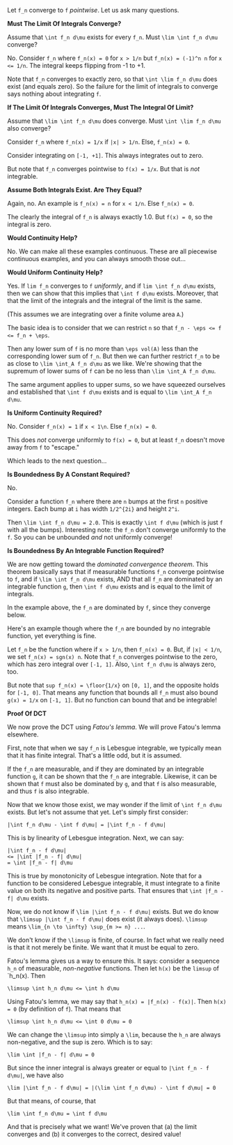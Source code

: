 Let `f_n` converge to `f` *pointwise*. Let us ask many questions.

**Must The Limit Of Integrals Converge?**

Assume that `\int f_n d\mu` exists for every `f_n`. Must `\lim \int f_n
d\mu` converge?

No. Consider `f_n` where `f_n(x) = 0` for `x > 1/n` but `f_n(x) = (-1)^n
n` for `x <= 1/n`. The integral keeps flipping from -1 to +1.

Note that `f_n` converges to exactly zero, so that `\int \lim f_n d\mu`
does exist (and equals zero). So the failure for the limit of integrals
to converge says nothing about integrating `f`.

**If The Limit Of Integrals Converges, Must The Integral Of Limit?**

Assume that `\lim \int f_n d\mu` does converge. Must `\int \lim f_n
d\mu` also converge?

Consider `f_n` where `f_n(x) = 1/x` if `|x| > 1/n`. Else, `f_n(x) = 0`.

Consider integrating on `[-1, +1]`. This always integrates out to zero.

But note that `f_n` converges pointwise to `f(x) = 1/x`. But that is
*not* integrable.

**Assume Both Integrals Exist. Are They Equal?**

Again, no. An example is `f_n(x) = n` for `x < 1/n`. Else `f_n(x) = 0`.

The clearly the integral of `f_n` is always exactly 1.0. But `f(x) = 0`,
so the integral is zero.

**Would Continuity Help?**

No. We can make all these examples continuous. These are all piecewise
continuous examples, and you can always smooth those out...

**Would Uniform Continuity Help?**

Yes. If `lim f_n` converges to `f` *uniformly*, and if `lim \int f_n
d\mu` exists, then we can show that this implies that `\int f d\mu`
exists. Moreover, that that the limit of the integrals and the integral
of the limit is the same.

(This assumes we are integrating over a finite volume area `A`.)

The basic idea is to consider that we can restrict `n` so that `f_n - \eps
<= f <= f_n + \eps`.

Then any lower sum of `f` is no more than `\eps vol(A)` less than the
corresponding lower sum of `f_n`. But then we can further restrict `f_n`
to be as close to `\lim \int_A f_n d\mu` as we like. We're showing that
the supremum of lower sums of `f` can be no less than `\lim \int_A f_n
d\mu`.

The same argument applies to upper sums, so we have squeezed ourselves
and established that `\int f d\mu` exists and is equal to `\lim \int_A
f_n d\mu`.

**Is Uniform Continuity Required?**

No. Consider `f_n(x) = 1` if `x < 1\n`. Else `f_n(x) = 0`.

This does *not* converge uniformly to `f(x) = 0`, but at least `f_n`
doesn't move away from `f` to "escape."

Which leads to the next question...

**Is Boundedness By A Constant Required?**

No.

Consider a function `f_n` where there are `n` bumps at the first `n`
positive integers. Each bump at `i` has width `1/2^{2i}` and height
`2^i`.

Then `\lim \int f_n d\mu = 2.0`. This is exactly `\int f d\mu` (which is
just `f` with all the bumps). Interesting note: the `f_n` don't converge
uniformly to the `f`. So you can be unbounded *and* not uniformly
converge!

**Is Boundedness By An Integrable Function Required?**

We are now getting toward the *dominated convergence theorem*. This
theorem basically says that if measurable functions `f_n` converge
pointwise to `f`, and if `\lim \int f_n d\mu` exists, AND that all `f_n`
are dominated by an integrable function `g`, then `\int f d\mu` exists
and is equal to the limit of integrals.

In the example above, the `f_n` are dominated by `f`, since they
converge below.

Here's an example though where the `f_n` are bounded by no integrable
function, yet everything is fine.

Let `f_n` be the function where if `x > 1/n`, then `f_n(x) = 0`. But, if
`|x| < 1/n`, we set `f_n(x) = sgn(x) n`. Note that `f_n` converges
pointwise to the zero, which has zero integral over `[-1, 1]`. Also,
`\int f_n d\mu` is always zero, too.

But note that `sup f_n(x) = \floor{1/x}` on `[0, 1]`, and the opposite
holds for `[-1, 0]`. That means any function that bounds all `f_n` must
also bound `g(x) = 1/x` on `[-1, 1]`. But no function can bound that and
be integrable!

**Proof Of DCT**

We now prove the DCT using *Fatou's lemma*. We will prove Fatou's lemma
elsewhere.

First, note that when we say `f_n` is Lebesgue integrable, we typically
mean that it has finite integral. That's a little odd, but it is
assumed.

If the `f_n` are measurable, and if they are dominated by an integrable
function `g`, it can be shown that the `f_n` are integrable. Likewise,
it can be shown that `f` must also be dominated by `g`, and that `f` is
also measurable, and thus `f` is also integrable.

Now that we know those exist, we may wonder if the limit of `\int f_n
d\mu` exists. But let's not assume that yet. Let's simply first
consider:

    |\int f_n d\mu - \int f d\mu| = |\int f_n - f d\mu|

This is by linearity of Lebesgue integration. Next, we can say:

    |\int f_n - f d\mu|
    <= |\int |f_n - f| d\mu|
    = \int |f_n - f| d\mu

This is true by monotonicity of Lebesgue integration. Note that for a
function to be considered Lebesgue integrable, it must integrate to a
finite value on both its negative and positive parts. That ensures that
`\int |f_n - f| d\mu` exists.

Now, we do not know if `\lim |\int f_n - f d\mu|` exists. But we do know
that `\limsup |\int f_n - f d\mu|` does exist (it always does).
`\limsup` means `\lim_{n \to \infty} \sup_{m >= n} ...`.

We don't know if the `\limsup` is finite, of course. In fact what we
really need is that it not merely be finite. We want that it must be
equal to zero.

Fatou's lemma gives us a way to ensure this. It says: consider a
sequence `h_n` of measurable, *non-negative* functions. Then let `h(x)`
be the `limsup` of `h_n(x). Then

    \limsup \int h_n d\mu <= \int h d\mu

Using Fatou's lemma, we may say that `h_n(x) = |f_n(x) - f(x)|`. Then
`h(x) = 0` (by definition of `f`). That means that

    \limsup \int h_n d\mu <= \int 0 d\mu = 0

We can change the `\limsup` into simply a `\lim`, because the `h_n` are
always non-negative, and the sup is zero. Which is to say:

    \lim \int |f_n - f| d\mu = 0

But since the inner integral is always greater or equal to `|\int f_n -
f d\mu|`, we have also

    \lim |\int f_n - f d\mu| = |(\lim \int f_n d\mu) - \int f d\mu| = 0

But that means, of course, that

    \lim \int f_n d\mu = \int f d\mu

And that is precisely what we want! We've proven that (a) the limit
converges and (b) it converges to the correct, desired value!
